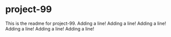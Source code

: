 # project-99

This is the readme for project-99.
Adding a line!
Adding a line!
Adding a line!
Adding a line!
Adding a line!
Adding a line!
